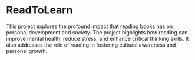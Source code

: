 # ReadToLearn
This project explores the profound impact that reading books has on personal development and society. The project highlights how reading can improve mental health, reduce stress, and enhance critical thinking skills. It also addresses the role of reading in fostering cultural awareness and personal growth.
